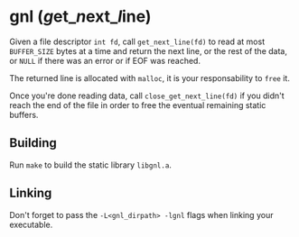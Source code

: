 # gnl (*g*et_*n*ext_*l*ine)

Given a file descriptor `int fd`, call `get_next_line(fd)` to read at most `BUFFER_SIZE` bytes
at a time and return the next line, or the rest of the data, or `NULL` if there was an error or if EOF was reached.  


The returned line is allocated with `malloc`, it is your responsability to `free` it.  


Once you're done reading data, call `close_get_next_line(fd)` if you didn't reach
the end of the file in order to free the eventual remaining static buffers.

## Building

Run `make` to build the static library `libgnl.a`.

## Linking

Don't forget to pass the `-L<gnl_dirpath> -lgnl` flags when linking your executable.
